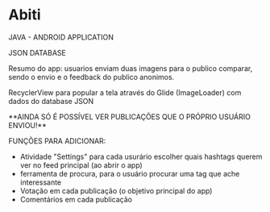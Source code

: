# Abiti
<p>JAVA - ANDROID APPLICATION</p>
<p>JSON DATABASE</p>

<p>Resumo do app: usuarios enviam duas imagens para o publico comparar, sendo o envio e o feedback do publico anonimos.</p>
<p>RecyclerView para popular a tela através do Glide (ImageLoader) com dados do database JSON </p>
<p>**AINDA SÓ É POSSÍVEL VER PUBLICAÇÕES QUE O PRÓPRIO USUÁRIO ENVIOU!**</p>
<p>FUNÇÕES PARA ADICIONAR:</p>
<ul>
    <li>Atividade "Settings" para cada usurário escolher quais hashtags querem ver no feed principal (ao abrir o app)</li>
    <li>ferramenta de procura, para o usuário procurar uma tag que ache interessante</li>
    <li>Votação em cada publicação (o objetivo principal do app)</li>
    <li>Comentários em cada publicação</li>
</ul>
